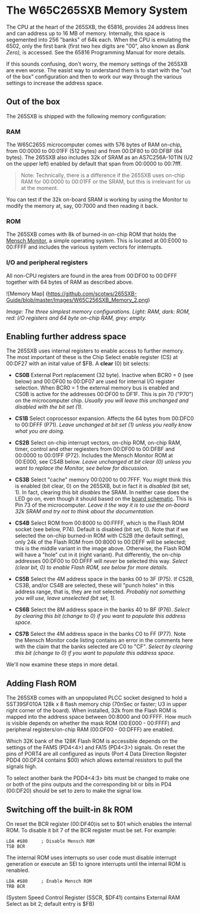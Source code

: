 # The W65C265SXB Memory System

The CPU at the heart of the 265SXB, the 65816, provides 24 address lines and can
address up to 16 MB of memory. Internally, this space is segemented into 256
"banks" of 64k each. When the CPU is emulating the 6502, only the first bank
(first two hex digits are "00", also known as _Bank Zero),_ is accessed. See the
65816 Programming Manual for more details.

If this sounds confusing, don't worry, the memory settings of the 265SXB are
even worse. The easist way to understand them is to start with the "out of the
box" configuration and then to work our way through the various settings to
increase the address space. 

## Out of the box

The 265SXB is shipped with the following memory configuration:

### RAM

The W65C265S microcomputer comes with 576 bytes of RAM on-chip, from 00:0000 to
00:01FF (512 bytes) and from 00:DF80 to 00:DFBF (64 bytes). The 265SXB also
includes 32k of SRAM as an AS7C256A-10TIN (U2 on the upper left) enabled by
default that span from 00:0000 to 00:7fff.

> Note: Technically, there is a difference if the 265SXB uses on-chip RAM for
> 00:0000 to 00:01FF or the SRAM, but this is irrelevant for us at the moment.

You can test if the 32k on-board SRAM is working by using the Monitor to modify
the memory at, say, 00:7000 and then reading it back. 


### ROM 

The 265SXB comes with 8k of burned-in on-chip ROM that holds the [Mensch
Monitor](https://github.com/scotws/265SXB-Guide/blob/master/monitor.md), a
simple operating system. This is located at 00:E000 to 00:FFFF and includes the
various system vectors for interrupts. 


### I/O and peripheral registers

All non-CPU registers are found in the area from 00:DF00 to 00:DFFF together
with 64 bytes of RAM as described above. 

![Memory Map]
(https://github.com/scotws/265SXB-Guide/blob/master/Images/W65C256SXB_Memory_2.png)

_Image: The three simplest memory configurations. Light: RAM, dark: ROM,
red: I/O registers and 64 byte on-chip RAM, grey: empty._


## Enabling further address space

The 265SXB uses internal registers to enable access to further memory. The most
important of these is the Chip Select enable register (CS) at 00:DF27 with an
inital value of $FB. A **clear** (0) bit selects:

- **CS0B** External Port replacement (32 byte). Inactive when BCR0 = 0 (see
  below) and 00:DF00 to 00:DF07 are used for internal I/O register selection.
  When BCR0 = 1 the external memory bus is enabled and CS0B is active for the
  addresses 00:DF00 to DF1F. This is pin 70 ("P70") on the microcomputer chip.
  _Usually you will leave this unchanged and disabled with the bit set (1)._

- **CS1B** Select coprocessor expansion. Affects the 64 bytes from 00:DFC0 to
  00:DFFF (P71). _Leave unchanged at bit set (1) unless you really know what you
  are doing._

- **CS2B** Select on-chip interrupt vectors, on-chip ROM, on-chip RAM, timer,
  control and other regiesters from 00:DF00 to 00:DFBF and 00:0000 to 00:01FF
  (P72).  Includes the Mensch Monitor ROM at 00:E000, see CS4B below. _Leave
  unchanged at bit clear (0) unless you want to replace the Monitor, see below
  for discussion._

- **CS3B** Select "cache" memory 00:0200 to 00:7FFF. You might think this is
  enabled (bit clear, 0) on the 265SXB, but in fact it is _disabled_ (bit set,
  1). In fact, clearing this bit _disables_ the SRAM. In neither case does the
  LED go on, even though it should based on the [board
  schematic](http://www.westerndesigncenter.com/wdc/Schematics/W65C265SXB.pdf).
  This is Pin 73 of the microcomputer. _Leave it the way it is to use the
  on-board 32k SRAM and try not to think about the documentation._

- **CS4B** Select ROM from 00:8000 to 00:FFFF, which is the Flash ROM socket
  (see below, P74). Default is disabled (bit set, 0). Note that if we selected
  the on-chip burned-in ROM with CS2B (the default setting), only 24k of the
  Flash ROM from 00:8000 to 00:DEFF will be selected; this is the middle variant
  in the image above. Otherwise, the Flash ROM will have a "hole" cut in it
  (right variant). Put differently, the on-chip addresses 00:DF00 to 00:DFFF will _never_ 
  be selected this way. _Select (clear bit, 0) to enable Flash ROM, see below
  for more details._

- **CS5B** Select the 4M address space in the banks 00 to 3F (P75). If CS2B,
  CS3B, and/or CS4B are selected, these will "punch holes" in this address
  range, that is, they are not selected. _Probably not something you will use,
  leave unselected (bit set, 1)._

- **CS6B** Select the 8M address space in the banks 40 to BF (P76). _Select by
  clearing this bit (change to 0) if you want to populate this address space._

- **CS7B** Select the 4M address space in the banks C0 to FF (P77). Note the
  Mensch Monitor code listing contains an error in the comments here with the
  claim that the banks selected are C0 to "CF". _Select by clearing this bit
  (change to 0) if you want to populate this address space._

We'll now examine these steps in more detail.


## Adding Flash ROM

The 265SXB comes with an unpopulated PLCC socket designed to hold a
SST39SF010A 128k x 8 flash memory chip (70nSec or faster; U3 in upper right
corner of the board). When installed, 32k from the Flash ROM is mapped into the
address space between 00:8000 and 00:FFFF. How much is visible depends on
whether the mask ROM (00:E000 - 00:FFFF) and peripheral registers/on-chip RAM
(00:DF00 - 00:DFFF) are enabled.

Which 32K bank of the 128K Flash ROM is accessible depends on the settings
of the FAMS (PD4<4>) and FA15 (PD4<3>) signals. On reset the pins of PORT4
are all configured as inputs (Port 4 Data Direction Register PDD4 00:DF24
contains $00) which allows external resistors to pull the signals high.

To select another bank the PDD4<4:3> bits must be changed to make one or
both of the pins outputs and the corresponding bit or bits in PD4 (00:DF20)
should be set to zero to make the signal low.


## Switching off the built-in 8k ROM 

On reset the BCR register (00:DF40)is set to $01 which enables the internal
ROM. To disable it bit 7 of the BCR register must be set. For example: 
```
LDA #$80     ; Disable Mensch ROM
TSB BCR
```
The internal ROM uses interrupts so user code must disable interrupt
generation or execute an SEI to ignore interrupts until the internal ROM is
renabled.
```
LDA #$80     ; Enable Mensch ROM
TRB BCR
```

(System Speed Control Register (SSCR, $DF41) contains External RAM Select as bit
2; default entry is $FB)
